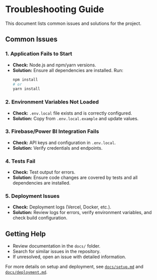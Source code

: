# Troubleshooting Guide

This document lists common issues and solutions for the project.

## Common Issues

### 1. Application Fails to Start

- **Check:** Node.js and npm/yarn versions.
- **Solution:** Ensure all dependencies are installed. Run:
  ```bash
  npm install
  # or
  yarn install
  ```

### 2. Environment Variables Not Loaded

- **Check:** `.env.local` file exists and is correctly configured.
- **Solution:** Copy from `.env.local.example` and update values.

### 3. Firebase/Power BI Integration Fails

- **Check:** API keys and configuration in `.env.local`.
- **Solution:** Verify credentials and endpoints.

### 4. Tests Fail

- **Check:** Test output for errors.
- **Solution:** Ensure code changes are covered by tests and all dependencies are installed.

### 5. Deployment Issues

- **Check:** Deployment logs (Vercel, Docker, etc.).
- **Solution:** Review logs for errors, verify environment variables, and check build configuration.

## Getting Help

- Review documentation in the `docs/` folder.
- Search for similar issues in the repository.
- If unresolved, open an issue with detailed information.

For more details on setup and deployment, see [`docs/setup.md`](docs/setup.md) and [`docs/deployment.md`](docs/deployment.md).
